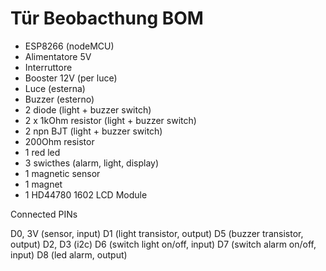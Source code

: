 # Tür Beobacthung BOM

- ESP8266 (nodeMCU)
- Alimentatore 5V
- Interruttore
- Booster 12V (per luce)
- Luce (esterna)
- Buzzer (esterno)
- 2 diode (light + buzzer switch)
- 2 x 1kOhm resistor (light + buzzer switch)
- 2 npn BJT (light + buzzer switch)
- 200Ohm resistor
- 1 red led
- 3 swicthes (alarm, light, display)
- 1 magnetic sensor
- 1 magnet
- 1 HD44780 1602 LCD Module

Connected PINs

D0, 3V (sensor, input)
D1 (light transistor, output)
D5 (buzzer transistor, output)
D2, D3 (i2c)
D6 (switch light on/off, input)
D7 (switch alarm on/off, input)
D8 (led alarm, output)

